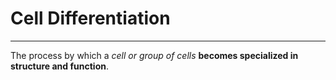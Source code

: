# Cell Differentiation
---
The process by which a *cell or group of cells* **becomes specialized in structure and function**.